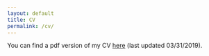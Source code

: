 ```yaml
---
layout: default
title: CV
permalink: /cv/
---
```


You can find a pdf version of my CV [here]({{site.baseurl}}/assets/ABL_CV.pdf) (last updated 03/31/2019).
